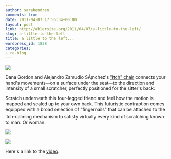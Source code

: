 ```yaml
---
author: sarahendren
comments: true
date: 2011-04-07 17:56:34+00:00
layout: post
link: http://ablersite.org/2011/04/07/a-little-to-the-left/
slug: a-little-to-the-left
title: a little to the left...
wordpress_id: 1838
categories:
- re-blog
---
```


[![](http://ablersite.files.wordpress.com/2011/04/itch.jpg)](http://ablersite.files.wordpress.com/2011/04/itch.jpg)

Dana Gordon and Alejandro Zamudio SÃ¡nchez's ["Itch" chair](http://www.dana-gordon.com/blog/itch/) connects your hand's movements—on a surface under the seat—to the direction and intensity of a small scratcher, perfectly positioned for the sitter's back:


Scratch underneath this four-legged friend and feel how the motion is mapped and scaled up to your own back. This futuristic contraption comes equipped with a broad selection of "fingernails" that can be attached to the itch-calming mechanism to satisfy virtually every kind of scratching known to man. Or woman.


[![](http://ablersite.files.wordpress.com/2011/04/itch1_2.jpg)](http://ablersite.files.wordpress.com/2011/04/itch1_2.jpg)

[![](http://ablersite.files.wordpress.com/2011/04/itch2.jpg)](http://ablersite.files.wordpress.com/2011/04/itch2.jpg)

Here's a link to the [video](http://www.dana-gordon.com/blog/itch/).
